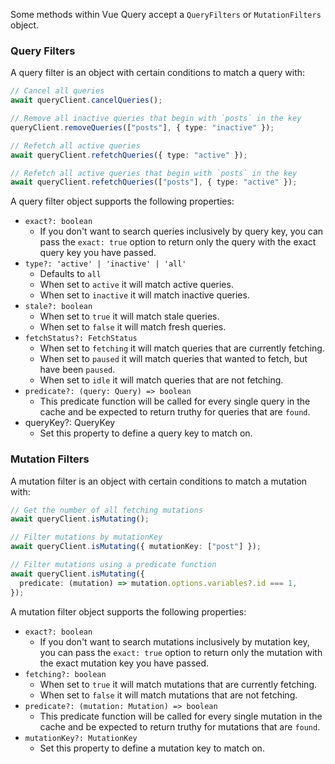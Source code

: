Some methods within Vue Query accept a `QueryFilters` or `MutationFilters` object.

### Query Filters

A query filter is an object with certain conditions to match a query with:

```ts
// Cancel all queries
await queryClient.cancelQueries();

// Remove all inactive queries that begin with `posts` in the key
queryClient.removeQueries(["posts"], { type: "inactive" });

// Refetch all active queries
await queryClient.refetchQueries({ type: "active" });

// Refetch all active queries that begin with `posts` in the key
await queryClient.refetchQueries(["posts"], { type: "active" });
```

A query filter object supports the following properties:

- `exact?: boolean`
  - If you don't want to search queries inclusively by query key, you can pass the `exact: true` option to return only the query with the exact query key you have passed.
- `type?: 'active' | 'inactive' | 'all'`
  - Defaults to `all`
  - When set to `active` it will match active queries.
  - When set to `inactive` it will match inactive queries.
- `stale?: boolean`
  - When set to `true` it will match stale queries.
  - When set to `false` it will match fresh queries.
- `fetchStatus?: FetchStatus`
  - When set to `fetching` it will match queries that are currently fetching.
  - When set to `paused` it will match queries that wanted to fetch, but have been `paused`.
  - When set to `idle` it will match queries that are not fetching.
- `predicate?: (query: Query) => boolean`
  - This predicate function will be called for every single query in the cache and be expected to return truthy for queries that are `found`.
- queryKey?: QueryKey
  - Set this property to define a query key to match on.

### Mutation Filters

A mutation filter is an object with certain conditions to match a mutation with:

```ts
// Get the number of all fetching mutations
await queryClient.isMutating();

// Filter mutations by mutationKey
await queryClient.isMutating({ mutationKey: ["post"] });

// Filter mutations using a predicate function
await queryClient.isMutating({
  predicate: (mutation) => mutation.options.variables?.id === 1,
});
```

A mutation filter object supports the following properties:

- `exact?: boolean`
  - If you don't want to search mutations inclusively by mutation key, you can pass the `exact: true` option to return only the mutation with the exact mutation key you have passed.
- `fetching?: boolean`
  - When set to `true` it will match mutations that are currently fetching.
  - When set to `false` it will match mutations that are not fetching.
- `predicate?: (mutation: Mutation) => boolean`
  - This predicate function will be called for every single mutation in the cache and be expected to return truthy for mutations that are `found`.
- `mutationKey?: MutationKey`
  - Set this property to define a mutation key to match on.
